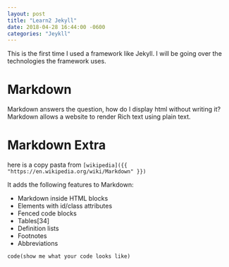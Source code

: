```yaml
---
layout: post
title: "Learn2 Jekyll"
date: 2018-04-28 16:44:00 -0600
categories: "Jeykll"
---
```


This is the first time I used a framework like Jekyll. I will be going over the technologies the framework uses. 

# Markdown
Markdown answers the question, how do I display html without writing it? Markdown allows a website to render Rich text using plain text. 

# Markdown Extra
here is a copy pasta from `[wikipedia]({{ "https://en.wikipedia.org/wiki/Markdown" }})`

It adds the following features to Markdown:

* Markdown inside HTML blocks
* Elements with id/class attributes
* Fenced code blocks
* Tables[34]
* Definition lists
* Footnotes
* Abbreviations

`code(show me what your code looks like)`
